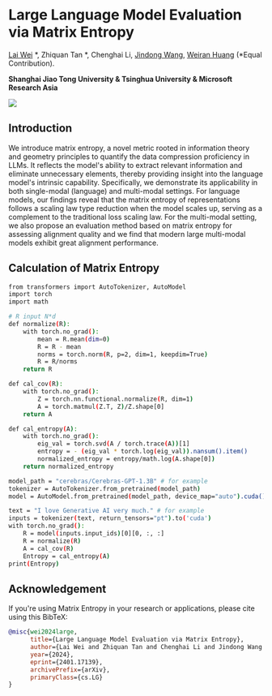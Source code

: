 # Large Language Model Evaluation via Matrix Entropy
[Lai Wei](https://waltonfuture.github.io/) *, Zhiquan Tan *, Chenghai Li, [Jindong Wang](https://jd92.wang/), [Weiran Huang](https://www.weiranhuang.com/) (*Equal Contribution).

**Shanghai Jiao Tong University & Tsinghua University & Microsoft Research Asia**

<a href='https://arxiv.org/abs/2401.17139'><img src='https://img.shields.io/badge/Paper-Arxiv-red'></a> 


## Introduction
We introduce matrix entropy, a novel metric rooted in information theory and geometry principles to quantify the data compression proficiency in LLMs. It reflects the model's ability to extract relevant information and eliminate unnecessary elements, thereby providing insight into the language model's intrinsic capability. 
Specifically, we demonstrate its applicability in both single-modal (language) and multi-modal settings. For language models, our findings reveal that the matrix entropy of representations follows a scaling law type reduction when the model scales up, serving as a complement to the traditional loss scaling law. For the multi-modal setting, we also propose an evaluation method based on matrix entropy for assessing alignment quality and we find that modern large multi-modal models exhibit great alignment performance. 


## Calculation of Matrix Entropy
```bash
from transformers import AutoTokenizer, AutoModel
import torch
import math

# R input N*d
def normalize(R):
    with torch.no_grad():
        mean = R.mean(dim=0)
        R = R - mean
        norms = torch.norm(R, p=2, dim=1, keepdim=True)
        R = R/norms
    return R

def cal_cov(R):
    with torch.no_grad():
        Z = torch.nn.functional.normalize(R, dim=1)
        A = torch.matmul(Z.T, Z)/Z.shape[0]
    return A

def cal_entropy(A):
    with torch.no_grad():
        eig_val = torch.svd(A / torch.trace(A))[1] 
        entropy = - (eig_val * torch.log(eig_val)).nansum().item()
        normalized_entropy = entropy/math.log(A.shape[0])
    return normalized_entropy

model_path = "cerebras/Cerebras-GPT-1.3B" # for example
tokenizer = AutoTokenizer.from_pretrained(model_path)
model = AutoModel.from_pretrained(model_path, device_map="auto").cuda()

text = "I love Generative AI very much." # for example
inputs = tokenizer(text, return_tensors="pt").to('cuda')
with torch.no_grad():
    R = model(inputs.input_ids)[0][0, :, :]
    R = normalize(R)
    A = cal_cov(R)
    Entropy = cal_entropy(A)
print(Entropy)
```
## Acknowledgement



If you're using Matrix Entropy in your research or applications, please cite using this BibTeX:
```bibtex
@misc{wei2024large,
      title={Large Language Model Evaluation via Matrix Entropy}, 
      author={Lai Wei and Zhiquan Tan and Chenghai Li and Jindong Wang and Weiran Huang},
      year={2024},
      eprint={2401.17139},
      archivePrefix={arXiv},
      primaryClass={cs.LG}
}
```
